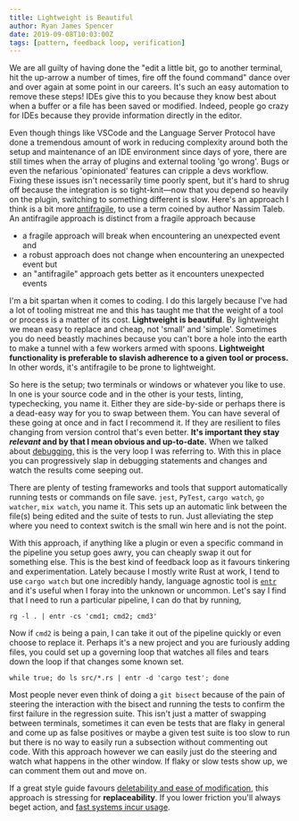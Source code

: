 ```yaml
---
title: Lightweight is Beautiful
author: Ryan James Spencer
date: 2019-09-08T10:03:00Z
tags: [pattern, feedback loop, verification]
---
```


We are all guilty of having done the "edit a little bit, go to another terminal,
hit the up-arrow a number of times, fire off the found command" dance over and
over again at some point in our careers. It's such an easy automation to remove
these steps! IDEs give this to you because they know best about when a buffer or
a file has been saved or modified. Indeed, people go crazy for IDEs because they
provide information directly in the editor.

Even though things like VSCode and the Language Server Protocol have done a
tremendous amount of work in reducing complexity around both the setup and
maintenance of an IDE environment since days of yore, there are still times when
the array of plugins and external tooling 'go wrong'. Bugs  or even the
nefarious 'opinionated' features can cripple a devs workflow. Fixing these
issues isn't necessarily time poorly spent, but it's hard to shrug off because
the integration is so tight-knit—now that you depend so heavily on the plugin,
switching to something different is slow. Here's an approach I think is a bit
more [antifragile](https://www.goodreads.com/book/show/13530973-antifragile), to
use a term coined by author Nassim Taleb. An antifragile approach is distinct
from a fragile approach because

* a fragile approach will break when encountering an unexpected event and
* a robust approach does not change when encountering an unexpected event but
* an "antifragile" approach gets better as it encounters unexpected events

I'm a bit spartan when it comes to coding. I do this largely because I've had a
lot of tooling mistreat me and this has taught me that the weight of a tool or
process is a matter of its cost. **Lightweight is beautiful**. By lightweight we
mean easy to replace and cheap, not 'small' and 'simple'. Sometimes you do need
beastly machines because you can't bore a hole into the earth to make a tunnel
with a few workers armed with spoons. **Lightweight functionality is preferable
to slavish adherence to a given tool or process.** In other words, it's
antifragile to be prone to lightweight.

So here is the setup; two terminals or windows or whatever you like to use. In
one is your source code and in the other is your tests, linting, typechecking,
you name it. Either they are side-by-side or perhaps there is a dead-easy way
for you to swap between them. You can have several of these going at once and in
fact I recommend it. If they are resilient to files changing from version
control that's even better. **It's important they stay _relevant_ and by that I
mean obvious and up-to-date.** When we talked about
[debugging](https://www.justanotherdot.com/posts/stdout_is_forever.html), this
is the very loop I was referring to. With this in place you can progressively
slap in debugging statements and changes and watch the results come seeping out.

There are plenty of testing frameworks and tools that support automatically
running tests or commands on file save. `jest`, `PyTest`, `cargo watch`, `go
watcher`, `mix watch`, you name it. This sets up an automatic link between the
file(s) being edited and the suite of tests to run. Just alleviating the step
where you need to context switch is the small win here and is not the point.

With this approach, if anything like a plugin or even a specific command in the
pipeline you setup goes awry, you can cheaply swap it out for something else.
This is the best kind of feedback loop as it favours tinkering and
experimentation. Lately because I mostly write Rust at work, I tend to use
`cargo watch` but one incredibly handy, language agnostic tool is
[`entr`](http://eradman.com/entrproject/) and it's useful when I foray into the
unknown or uncommon. Let's say I find that I need to run a particular pipeline,
I can do that by running,

`rg -l . | entr -cs 'cmd1; cmd2; cmd3'`

Now if `cmd2` is being a pain, I can take it out of the pipeline quickly or even
choose to replace it. Perhaps it's a new project and you are furiously adding
files, you could set up a governing loop that watches all files and tears down
the loop if that changes some known set.

`while true; do ls src/*.rs | entr -d 'cargo test'; done`

Most people never even think of doing a `git bisect` because of the pain of
steering the interaction with the bisect and running the tests to confirm the
first failure in the regression suite. This isn't just a matter of swapping
between terminals, sometimes it can even be tests that are flaky in general and
come up as false positives or maybe a given test suite is too slow to run but
there is no way to easily run a subsection without commenting out code. With
this approach however we can easily just do the steering and watch what happens
in the other window. If flaky or slow tests show up, we can comment them out and
move on.

If a great style guide favours [deletability and ease of
modification](https://www.justanotherdot.com/posts/a_plea_for_style_guides.html),
this approach is stressing for **replaceability**. If you lower friction you'll
always beget action, and [fast systems incur
usage](http://jsomers.net/blog/speed-matters).
